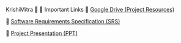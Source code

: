 KrishiMitra 🌿
📌 Important Links
🔹 [Google Drive (Project Resources)](https://drive.google.com/drive/folders/1m-FGjx4rT63Q81Z-ci8MidvYZqfPuhN4?usp=drive_link) 

🔹 [Software Requirements Specification (SRS)](https://docs.google.com/document/d/1FELih6vbPNotcMIDKpPUlQFJg4RLxrhw/edit?usp=sharing&ouid=111484105416090072938&rtpof=true&sd=true)  

🔹 [Project Presentation (PPT)](https://www.canva.com/design/DAGPJSam_Sg/_JN8r917nbfAy9Bk7DiV5Q/edit?utm_content=DAGPJSam_Sg&utm_campaign=designshare&utm_medium=link2&utm_source=sharebutton)  



   
